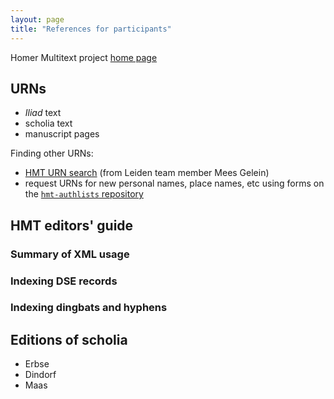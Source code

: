 ```yaml
---
layout: page
title: "References for participants"
---
```


Homer Multitext project [home page](http://www.homermultitext.org/)


## URNs

- *Iliad* text
- scholia text
- manuscript pages


Finding other URNs:

- [HMT URN search](https://interwing.nl/hmt/urn/) (from Leiden team member Mees Gelein)
- request URNs for new personal names, place names, etc using forms on the [`hmt-authlists` repository](https://github.com/homermultitext/hmt-authlists)

## HMT editors' guide

### Summary of XML usage

### Indexing DSE records


### Indexing dingbats and hyphens

## Editions of scholia

- Erbse
- Dindorf
- Maas
